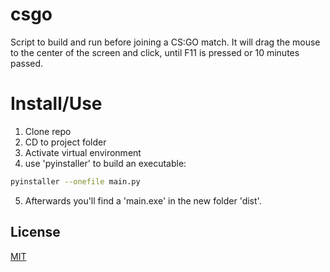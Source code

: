 # csgo

Script to build and run before joining a CS:GO match.
It will drag the mouse to the center of the screen and click, until F11 is pressed or 10 minutes passed.

# Install/Use

1. Clone repo
2. CD to project folder
3. Activate virtual environment
4. use 'pyinstaller' to build an executable:

```bash
pyinstaller --onefile main.py
```
5. Afterwards you'll find a 'main.exe' in the new folder 'dist'.

## License

[MIT](https://choosealicense.com/licenses/mit/)
